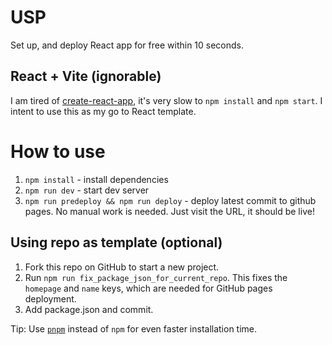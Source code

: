 # USP

Set up, and deploy React app for free within 10 seconds.

## React + Vite (ignorable)

I am tired of [create-react-app](https://github.com/sanjar-notes/react/issues/45), it's very slow to `npm install` and `npm start`.
I intent to use this as my go to React template.

# How to use

1. `npm install` - install dependencies
2. `npm run dev` - start dev server
3. `npm run predeploy && npm run deploy` - deploy latest commit to github pages. No manual work is needed. Just visit the URL, it should be live!


## Using repo as template (optional)

1. Fork this repo on GitHub to start a new project.
2. Run `npm run fix_package_json_for_current_repo`. This fixes the `homepage` and `name` keys, which are needed for GitHub pages deployment.
3. Add package.json and commit.



Tip: Use [`pnpm`](https://pnpm.io/installation#using-npm) instead of `npm` for even faster installation time.
